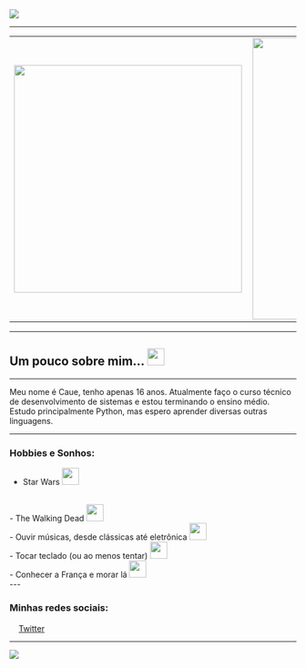 <img src="https://i.pinimg.com/originals/f4/aa/ce/f4aace17f2615042754a5623b9a9a780.gif">
 
---
<center>
<table>
    <tr>
        <td><img width="400px" align="left" src="https://github-readme-stats.vercel.app/api/top-langs/?username=cauevenancio&hide=html&layout=compact&theme=algolia" /></td>
        <td><img width="495px" align="left" src="https://github-readme-stats.vercel.app/api?username=cauevenancio&theme=algolia"/></td>
    </tr>
</table>
</center>  

---

## Um pouco sobre mim... <img src="https://i.pinimg.com/originals/f3/dc/52/f3dc5272a3b6907c6ffa41cff3285ba5.gif" width="30px"></h2>
---

Meu nome é Caue, tenho apenas 16 anos. Atualmente faço o curso técnico <br />de desenvolvimento de sistemas e estou terminando o ensino médio.<br />Estudo principalmente Python, mas espero aprender diversas outras linguagens.

----

### Hobbies e Sonhos:
- Star Wars <img src="https://i.pinimg.com/originals/03/5f/1c/035f1cea6add6e043189123043479aa7.gif" width="30px"></h2>
<br />
- The Walking Dead <img src="https://i.pinimg.com/originals/95/19/c0/9519c08b72a5694d91b96a0afc09d4e9.gif" width="30px"></h2>
<br />
- Ouvir músicas, desde clássicas até eletrônica <img src="https://i.pinimg.com/originals/85/b0/19/85b0197e30de3f3aaff4054bbfd53bb2.gif" width="30px"></h2>
<br />
- Tocar teclado (ou ao menos tentar) <img src="https://i.pinimg.com/originals/3d/59/39/3d5939caf9d51183fa91d5f87df4941e.gif" width="30px"></h2>
<br />
- Conhecer a França e morar lá <img src="https://i.pinimg.com/originals/34/0c/9b/340c9b8891918ff7835b7f76a62913cb.gif" width="30px"></h2>
<br />
---

### Minhas redes sociais:

<a href="https://twitter.com/cauevenancioo"><img src="https://i.pinimg.com/564x/8f/35/a4/8f35a40403a84631c4125c4f1859c7a6.jpg" width="16"></img>Twitter

---

<img src="https://komarev.com/ghpvc/?username=cauevenancio&color=blue&style=flat">

